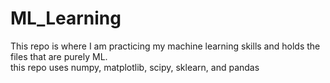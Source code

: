 # ML_Learning
This repo is where I am practicing my machine learning skills and holds the files that are purely ML.   
this repo uses numpy, matplotlib, scipy, sklearn, and pandas
